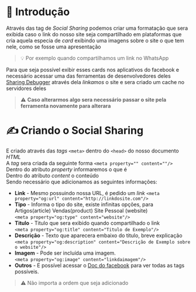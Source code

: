 # 📖 Introdução
Através das tag de *Social Sharing* podemos criar uma formatação que sera exibida caso o link do nosso site seja compartilhado em plataformas que cria aquela especia de *card* exibindo uma imagens sobre o site o que tem nele, como se fosse uma apresentação

> 💡 Por exemplo quando compartilhamos um link no WhatsApp
>

Para que seja possível exibir esses cards nos aplicativos do facebook e necessário acessar uma das ferramentas de desenvolvedores deles [Sharing Debugger](https://developers.facebook.com/tools/debug/?locale=pt_BR) através dela *linkamos* o site e sera criado um cache no servidores deles

> ⚠️ **Caso alterarmos algo sera necessário passar o site pela ferramenta novamente para alterara**
>

# ✍ Criando o Social Sharing
E criado através das *tags* `<meta>` dentro do `<head>` do nosso documento *HTML*  
A *tag* sera criada da seguinte forma `<meta property="" content=""/>`  
Dentro do atributo *property* informaremos o que é  
Dentro do atributo *content* o conteúdo  
Sendo necessário que adicionamos as seguintes informações:
- **Link** - Mesmo possuindo nossa URL, é pedido um *link*
`<meta property="og:url" content="http://linkdosite.com"/>`
- **Tipo** - Informa o tipo do site, existe infinitas opções, para Artigos(article) Vendas(product) Site Pessoal (website)  
`<meta property="og:type" content="website"/>`
- **Titulo** - Titulo que sera exibido quando compartilhado o link  
`<meta property="og:title" content="Titulo de Exemplo"/>`
- **Descrição** - Texto que aparecera embaixo do titulo, breve explicação  
`<meta property="og:description" content="Descrição de Exemplo sobre o website"/>`
- **Imagem** - Pode ser incluída uma imagem.  
`<meta property="og:image" content="linkdaimagem"/>`
- **Outros** - E possível acessar o [Doc do facebook](https://developers.facebook.com/docs/sharing/webmasters/) para ver todas as tags possíveis.

>⚠️ Não importa a ordem que seja adicionado
>